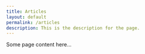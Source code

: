 ```yaml
---
title: Articles
layout: default
permalink: /articles
description: This is the description for the page.
---
```


Some page content here...
